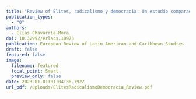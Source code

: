 ```yaml
---
title: "Review of Élites, radicalismo y democracia: Un estudio comparado sobre América Latina"
publication_types:
  - "0"
authors:
  - Elías Chavarría-Mora
doi: 10.32992/erlacs.10973
publication: European Review of Latin American and Caribbean Studies
draft: false
featured: false
image:
  filename: featured
  focal_point: Smart
  preview_only: false
date: 2023-01-01T01:04:38.792Z
url_pdf: /uploads/ElitesRadicalismoDemocracia_Review.pdf
---
```

